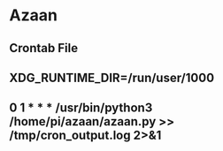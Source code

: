 # Azaan

## Crontab File

## XDG_RUNTIME_DIR=/run/user/1000
## 0 1 * * * /usr/bin/python3 /home/pi/azaan/azaan.py >> /tmp/cron_output.log 2>&1
